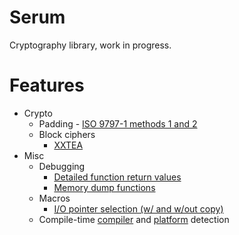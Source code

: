 Serum
===

Cryptography library, work in progress.

Features
===
- Crypto
	- Padding
			- [ISO 9797-1 methods 1 and 2](https://en.wikipedia.org/wiki/ISO/IEC_9797-1#Padding)
	- Block ciphers
		- [XXTEA](https://en.wikipedia.org/wiki/XXTEA)
- Misc
	- Debugging
		- [Detailed function return values](./libserum/core/result.h)
		- [Memory dump functions](./libserum/debug/memdump.h)
	- Macros
		- [I/O pointer selection (w/ and w/out copy)](./libserum/core/ptrarithmetic.h#L40)
	- Compile-time [compiler](./libserum/core/detect_compiler.h) and [platform](./libserum/core/detect_platform.h) detection
